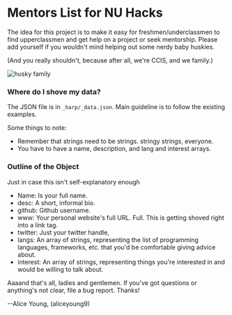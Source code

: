 # Mentors List for NU Hacks

The idea for this project is to make it easy for freshmen/underclassmen to
find upperclassmen and get help on a project or seek mentorship. Please add 
yourself if you wouldn't mind helping out some nerdy baby huskies.

(And you really shouldn't, because after all, we're CCIS, and we family.)

![husky family](http://i.imgur.com/K9JnwQb.jpg)

### Where do I shove my data?

The JSON file is in `_harp/_data.json`. Main guideline is to follow the existing examples.

Some things to note:
* Remember that strings need to be strings. stringy strings, everyone.
* You have to have a name, description, and lang and interest arrays.

### Outline of the Object

Just in case this isn't self-explanatory enough
 * Name: Is your full name.
 * desc: A short, informal bio.
 * github: Github username.
 * www: Your personal website's full URL. Full. This is getting shoved right into a link tag.
 * twitter: Just your twitter handle,
 * langs: An array of strings, representing the list of programming languages, frameworks, etc. that you'd be comfortable giving advice about.
 * interest: An array of strings, representing things you're interested in and would be willing to talk about.

 Aaaand that's all, ladies and gentlemen. If you've got questions or anything's not clear, file a bug report. Thanks!

 --Alice Young, (aliceyoung9)